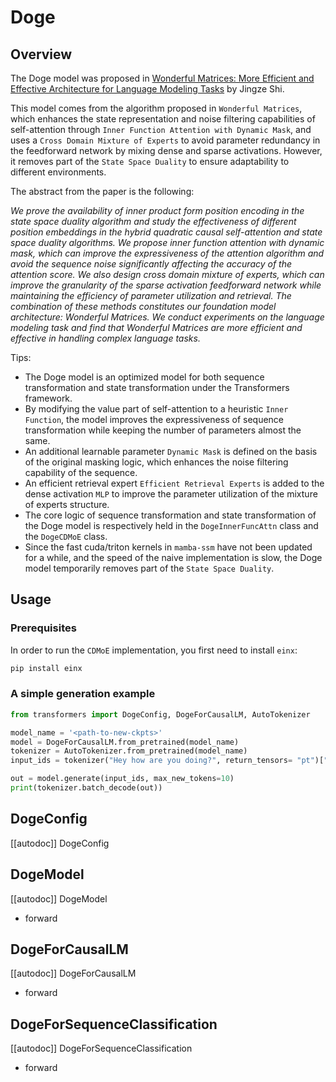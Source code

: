 <!--Copyright 2024 The HuggingFace Team. All rights reserved.
Licensed under the Apache License, Version 2.0 (the "License"); you may not use this file except in compliance with
the License. You may obtain a copy of the License at
http://www.apache.org/licenses/LICENSE-2.0
Unless required by applicable law or agreed to in writing, software distributed under the License is distributed on
an "AS IS" BASIS, WITHOUT WARRANTIES OR CONDITIONS OF ANY KIND, either express or implied. See the License for the
specific language governing permissions and limitations under the License.
⚠️ Note that this file is in Markdown but contain specific syntax for our doc-builder (similar to MDX) that may not be
rendered properly in your Markdown viewer.
-->

# Doge

## Overview

The Doge model was proposed in [Wonderful Matrices: More Efficient and Effective Architecture for Language Modeling Tasks](https://arxiv.org/abs/2407.16958) by Jingze Shi.

This model comes from the algorithm proposed in `Wonderful Matrices`, which enhances the state representation and noise filtering capabilities of self-attention through `Inner Function Attention with Dynamic Mask`, and uses a `Cross Domain Mixture of Experts` to avoid parameter redundancy in the feedforward network by mixing dense and sparse activations. However, it removes part of the `State Space Duality` to ensure adaptability to different environments.


The abstract from the paper is the following:

*We prove the availability of inner product form position encoding in the state space duality algorithm and study the effectiveness of different position embeddings in the hybrid quadratic causal self-attention and state space duality algorithms. We propose inner function attention with dynamic mask, which can improve the expressiveness of the attention algorithm and avoid the sequence noise significantly affecting the accuracy of the attention score. We also design cross domain mixture of experts, which can improve the granularity of the sparse activation feedforward network while maintaining the efficiency of parameter utilization and retrieval. The combination of these methods constitutes our foundation model architecture: Wonderful Matrices. We conduct experiments on the language modeling task and find that Wonderful Matrices are more efficient and effective in handling complex language tasks.*

Tips:

- The Doge model is an optimized model for both sequence transformation and state transformation under the Transformers framework.
- By modifying the value part of self-attention to a heuristic `Inner Function`, the model improves the expressiveness of sequence transformation while keeping the number of parameters almost the same.
- An additional learnable parameter `Dynamic Mask` is defined on the basis of the original masking logic, which enhances the noise filtering capability of the sequence.
- An efficient retrieval expert `Efficient Retrieval Experts` is added to the dense activation `MLP` to improve the parameter utilization of the mixture of experts structure.
- The core logic of sequence transformation and state transformation of the Doge model is respectively held in the `DogeInnerFuncAttn` class and the `DogeCDMoE` class.
- Since the fast cuda/triton kernels in `mamba-ssm` have not been updated for a while, and the speed of the naive implementation is slow, the Doge model temporarily removes part of the `State Space Duality`.

## Usage

### Prerequisites

In order to run the `CDMoE` implementation, you first need to install `einx`:
```bash
pip install einx
```

### A simple generation example
```python 
from transformers import DogeConfig, DogeForCausalLM, AutoTokenizer

model_name = '<path-to-new-ckpts>'
model = DogeForCausalLM.from_pretrained(model_name)
tokenizer = AutoTokenizer.from_pretrained(model_name)
input_ids = tokenizer("Hey how are you doing?", return_tensors= "pt")["input_ids"]

out = model.generate(input_ids, max_new_tokens=10)
print(tokenizer.batch_decode(out))
```

## DogeConfig

[[autodoc]] DogeConfig

## DogeModel

[[autodoc]] DogeModel
- forward

## DogeForCausalLM

[[autodoc]] DogeForCausalLM
- forward

## DogeForSequenceClassification

[[autodoc]] DogeForSequenceClassification
- forward